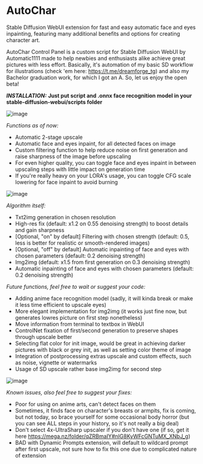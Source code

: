 # AutoChar
Stable Diffusion WebUI extension for fast and easy automatic face and eyes inpainting, featuring many additional benefits and options for creating character art.

AutoChar Control Panel is a custom script for Stable Diffusion WebUI by Automatic1111 made to help newbies and enthusiasts alike achieve great pictures with less effort.
Basically, it's automation of my basic SD workflow for illustrations (check 'em here: https://t.me/dreamforge_tg) and also my Bachelor graduation work, for which I got an A.
So, let us enjoy the open beta!

_**INSTALLATION:**_
**Just put script and .onnx face recognition model in your stable-diffusion-webui/scripts folder**

![image](https://github.com/alexv0iceh/AutoChar/assets/74978526/798a92e9-0105-4b39-85b6-5b89048a108e)

_Functions as of now:_
- Automatic 2-stage upscale
- Automatic face and eyes inpaint, for all detected faces on image
- Custom filtering function to help reduce noise on first generation and raise sharpness of the image before upscaling
- For even higher quality, you can toggle face and eyes inpaint in between upscaling steps with little impact on generation time
- If you're really heavy on your LORA's usage, you can toggle CFG scale lowering for face inpaint to avoid burning

![image](https://github.com/alexv0iceh/AutoChar/assets/74978526/2b60ba4f-86af-4c53-a4f3-2d85d3f03e10)

_Algorithm itself:_
- Txt2img generation in chosen resolution
- High-res fix (default: x1.2 on 0.55 denoising strength) to boost details and gain sharpness
- [Optional, "on" by default] Filtering with chosen strength (default: 0.5, less is better for realistic or smooth-rendered images)
- [Optional, "off" by default] Automatic inpainting of face and eyes with chosen parameters (default: 0.2 denoising strength)
- Img2img (default: x1.5 from first generation on 0.3 denoising strength)
- Automatic inpainting of face and eyes with chosen parameters (default: 0.2 denoising strength)

_Future functions, feel free to wait or suggest your code:_
- Adding anime face recognition model (sadly, it will kinda break or make it less time efficient to upscale eyes)
- More elegant implementation for img2img (it works just fine now, but generates lowres picture on first step nonetheless)
- Move information from terminal to textbox in WebUI
- ControlNet fixation of first/second generation to preserve shapes through upscale better
- Selecting flat color for init image, would be great in achieving darker pictures with black or grey init, as well as setting color theme of image
- Integration of postprocessing extras upscale and custom effects, such as noise, vignette or watermarks
- Usage of SD upscale rather base img2img for second step

![image](https://github.com/alexv0iceh/AutoChar/assets/74978526/4da581ed-3e00-4abc-88e3-f41710f37cee)

_Known issues, also feel free to suggest your fixes:_
- Poor for using on anime arts, can't detect faces on them
- Sometimes, it finds face on character's breasts or armpits, fix is coming, but not today, so brace yourself for some occasional body horror (but you can see ALL steps in your history, so it's not really a big deal)
- Don't select 4x-UltraSharp upscaler if you don't have one (if so, get it here https://mega.nz/folder/qZRBmaIY#nIG8KyWFcGNTuMX_XNbJ_g)
- BAD with Dynamic Prompts extension, will default to wildcard prompt after first upscale, not sure how to fix this one due to complicated nature of extension
